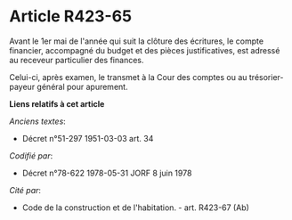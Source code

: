 # Article R423-65

Avant le 1er mai de l'année qui suit la clôture des écritures, le compte financier, accompagné du budget et des pièces
justificatives, est adressé au receveur particulier des finances.

Celui-ci, après examen, le transmet à la Cour des comptes ou au trésorier-payeur général pour apurement.

**Liens relatifs à cet article**

_Anciens textes_:

  - Décret n°51-297 1951-03-03 art. 34

_Codifié par_:

  - Décret n°78-622 1978-05-31 JORF 8 juin 1978

_Cité par_:

  - Code de la construction et de l'habitation. - art. R423-67 (Ab)
